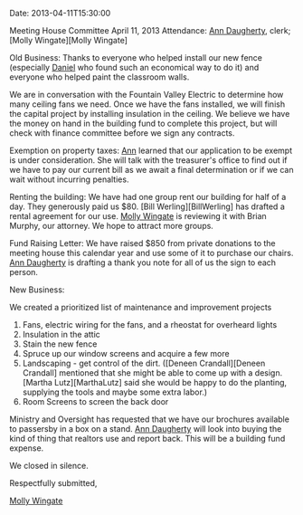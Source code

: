 Date: 2013-04-11T15:30:00

Meeting House Committee
April 11, 2013
Attendance:  [Ann Daugherty][AnnDaugherty], clerk; [Molly Wingate][Molly Wingate]

Old Business:
Thanks to everyone who helped install our new fence (especially [Daniel][DanielKidney] 
who found such an economical way to do it) and everyone who helped paint 
the classroom walls.  

We are in conversation with the Fountain Valley Electric to determine how many 
ceiling fans we need.  Once we have the fans installed, we will finish the capital 
project by installing insulation in the ceiling.  We believe we have the money on 
hand in the building fund to complete this project, but will check with finance 
committee before we sign any contracts.

Exemption on property taxes:  [Ann][AnnDaugherty] learned that our 
application to be exempt is under consideration.  She will talk with 
the treasurer's office to find out if we have to pay our current bill 
as we await a final determination or if we can wait without incurring penalties.

Renting the building:  We have had one group rent our building for half of a 
day. They generously paid us $80. [Bill Werling][BillWerling] has drafted a 
rental agreement for our use.  [Molly Wingate][MollyWingate] is reviewing it 
with Brian Murphy, our attorney.  We hope to attract more groups.

Fund Raising Letter:  We have raised $850 from private donations to the meeting 
house this calendar year and use some of it to purchase our chairs. 
[Ann Daugherty][AnnDaugherty] is drafting a thank you note for all of us the sign 
to each person.

New Business:

  We created a prioritized list of maintenance and improvement projects

  1. Fans, electric wiring for the fans, and a rheostat for overheard lights
  1. Insulation in the attic
  1. Stain the new fence 
  1. Spruce up our window screens and acquire a few more
  1. Landscaping - get control of the dirt.  ([Deneen Crandall][Deneen Crandall] 
     mentioned that she might be able to come up with a design.
     [Martha Lutz][MarthaLutz] said she would be happy to do the planting,
     supplying the tools and maybe some extra labor.)
  1. Room Screens to screen the back door 

Ministry and Oversight has requested that we have our brochures available to 
passersby in a box on a stand.  [Ann Daugherty][AnnDaugherty] will look into 
buying the kind of thing that realtors use and report back.  This will be a 
building fund expense. 

We closed in silence.

Respectfully submitted,

[Molly Wingate][MollyWingate]

[AnnDaugherty]: /Friends/AnnDaugherty
[DanielKidney]: /Friends/DanielKidney
[MollyWingate]: /Friends/MollyWingate

